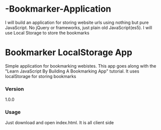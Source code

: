# -Bookmarker-Application
I  will build an application for storing website urls using nothing but pure JavaScript. No jQuery or frameworks, just plain old JavaScript(es5). I will use Local Storage to store the bookmarks
# Bookmarker LocalStorage App

Simple application for bookmarking webistes. This app goes along with the "Learn JavaScript By Building A Bookmarking App" tutorial. It uses localStorage for storing bookmarks 

### Version
1.0.0

### Usage

Just download and open index.html. It is all client side

